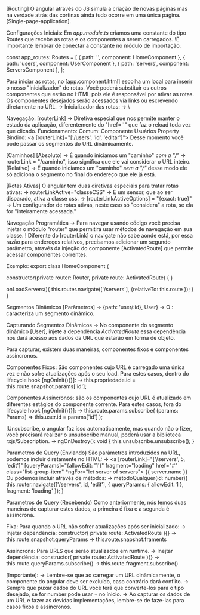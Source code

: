 [Routing] O angular através do JS simula a criação de novas páginas mas na verdade atrás das cortinas ainda tudo ocorre em uma única página. [Single-page-application].

Configurações Iniciais:
Em _app.module.ts_ criamos uma constante do tipo Routes que recebe as rotas e os componentes a serem carregados.
!É importante lembrar de conectar a constante no módulo de importação.

const app_routes: Routes = [
  { path: '', component: HomeComponent },
  { path: 'users', component: UserComponent },
  { path: 'servers', component: ServersComponent },
];


Para iniciar as rotas, no [app.component.html] escolha um local para inserir o nosso "inicializador" de rotas.
Você poderá substituir os outros componentes que estão no HTML pois ele é responsável por ativar as rotas.
Os componentes desejados serão acessados via links ou escrevendo diretamente no URL.
→ Inicializador das rotas:
→ <router-outlet></router-outlet>\

Navegação:
[routerLink] → Diretiva especial que nos permite manter o estado da aplicação, diferentemente do "href=''" que faz o reload toda vez que clicado.
Funcionamento: 
Comum: <a routerLink="users">Componente Usuários</a>
Property Bindind: <a [routerLink]="['/users', 'id', 'editar']"> Desse momento você pode passar os segmentos do URL dinâmicamente.

[Caminhos]
[Absoluto] → É quando iniciamos um "caminho" _com a "/"_ → routerLink = "/caminho", isso significa que ele vai considerar o URL inteiro.
[Relativo] → É quando iniciamos um "caminho" _sem a "/"_ desse modo ele só adiciona o segmento no final do endereço que ele já está.


[Rotas Ativas] O angular tem duas diretivas especiais para tratar rotas ativas:
→ routerLinkActive="classeCSS" → É um sensor, que ao ser disparado, ativa a classe css. 
→ [routerLinkActiveOptions] = "{exact: true}" → Um configurador de rotas ativas, neste caso só "considera" a rota, se ela for "inteiramente acessada."


Navegação Programática
→ Para navegar usando código você precisa injetar o módulo "router" que permitirá usar métodos de navegação em sua classe.
! Diferente do [routerLink] o navigate não sabe aonde está, por essa razão para endereços relativos, precisamos adicionar um segundo parâmetro, através da injeção do componente
[ActivatedRoute] que permite acessar componentes correntes.

Exemplo:
export class HomeComponent {

  constructor(private router: Router, private route: ActivatedRoute) { }

  onLoadServers(){
    this.router.navigate(['/servers'], {relativeTo: this.route });
  }
}


Segmentos Dinãmicos [Parâmetros]
→ {path: 'user/:id}, User} → O : caracteriza um segmento dinâmico.

Capturando Segmentos Dinâmicos
→ No componente do segmento dinâmico [User], injete a dependência _ActivatedRoute_ essa dependência nos dará acesso aos dados da URL que estarão em forma de objeto.

Para capturar, existem duas maneiras, componentes fixos e componentes assíncronos. 

Componentes Fixos: São componentes cujo URL é carregado uma única vez e não sofre atualizações após o seu load.
Para estes casos, dentro do lifecycle hook [ngOnInit(){}]:
→ this.propriedade.id = this.route.snapshot.params['id'];

Componentes Assíncronos: são os componentes cujo URL é atualizado em diferentes estágios do componente corrente.
Para estes casos, fora do lifecycle hook [ngOnInit(){}]:
→ this.route.params.subscribe( (params: Params) => this.user.id = params['id'] );

!Unsubscribe, o angular faz isso automaticamente, mas quando não o fizer, você precisará realizar o unsubscribe manual, poderá usar a biblioteca rxjs/Subscription.
→   ngOnDestroy(): void {
    this.unsubscribe.unsubscribe();
  }


Parametros de Query (Enviando)
 São parâmetros introduzidos na URL, podemos incluir diretamente no HTML:
  →  <a
        [routerLink]="['/servers', 5, 'edit']"
        [queryParams]="{allowEdit: '1'}"
        fragment="loading"
        href="#"
        class="list-group-item"
        *ngFor="let server of servers">
        {{ server.name }}
      </a>
 Ou podemos incluir através de métodos:
  → metodoQualquer(id: number){
    this.router.navigate(['/servers', id, 'edit'], { queryParams: { allowEdit: 1 }, fragment: 'loading' });
  }

Parametros de Query (Recebendo)
 Como anteriormente, nós temos duas maneiras de capturar estes dados, a primeira é fixa e a segunda é assíncrona.

  Fixa: Para quando o URL não sofrer atualizações após ser inicializado:
  → Injetar dependência: constructor( private route: ActivatedRoute ){}
  → this.route.snapshot.queryParams
  → this.route.snapshot.framents

  Assíncrona: Para URLS que serão atualizados em runtime.
  → Inejtar dependência: constructor( private route: ActivatedRoute ){}
  → this.route.queryParams.subscribe()
  → this.route.fragment.subscribe()


[Importante]:
→ Lembre-se que ao carregar um URL dinâmicamente, o componente do angular deve ser excluído, caso contrário dará conflito.
→ Sempre que puxar dados do URL você terá que converte-los para o tipo desejado, se for number pode usar + no ínicio.
→ Ao capturar os dados de um URL e fazer as devidas implementações, lembre-se de faze-las para casos fixos e assíncronos.